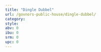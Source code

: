 ```yaml
---
title: "Dingle Dubbel"
url: /govnors-public-house/dingle-dubbel/
category: 
style: 
abv: 0
ibu: 0
srm: 0
upc: 0
---
```



